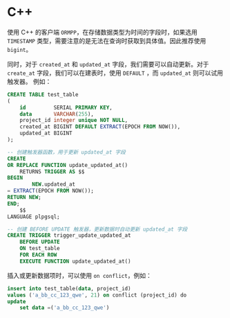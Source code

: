 # C++

使用 C++ 的客户端 `ORMPP`，在存储数据类型为时间的字段时，如果选用 `TIMESTAMP`
类型，需要注意的是无法在查询时获取到具体值。因此推荐使用 `bigint`。

同时，对于 `created_at` 和 `updated_at` 字段，我们需要可以自动更新。对于 `create_at` 字段，我们可以在建表时，使用 `DEFAULT`
，而 `updated_at` 则可以试用触发器。
例如：

```sql
CREATE TABLE test_table
(
    id         SERIAL PRIMARY KEY,
    data       VARCHAR(255),
    project_id integer unique NOT NULL,
    created_at BIGINT DEFAULT EXTRACT(EPOCH FROM NOW()),
    updated_at BIGINT
);

-- 创建触发器函数，用于更新 updated_at 字段
CREATE
OR REPLACE FUNCTION update_updated_at()
    RETURNS TRIGGER AS $$
BEGIN
        NEW.updated_at
= EXTRACT(EPOCH FROM NOW());
RETURN NEW;
END;
    $$
LANGUAGE plpgsql;

-- 创建 BEFORE UPDATE 触发器，更新数据时自动更新 updated_at 字段
CREATE TRIGGER trigger_update_updated_at
    BEFORE UPDATE
    ON test_table
    FOR EACH ROW
    EXECUTE FUNCTION update_updated_at()
```

插入或更新数据项时，可以使用 `on conflict`，例如：

```sql
insert into test_table(data, project_id)
values ('a_bb_cc_123_qwe', 21) on conflict (project_id) do
update
    set data =('a_bb_cc_123_qwe')
```